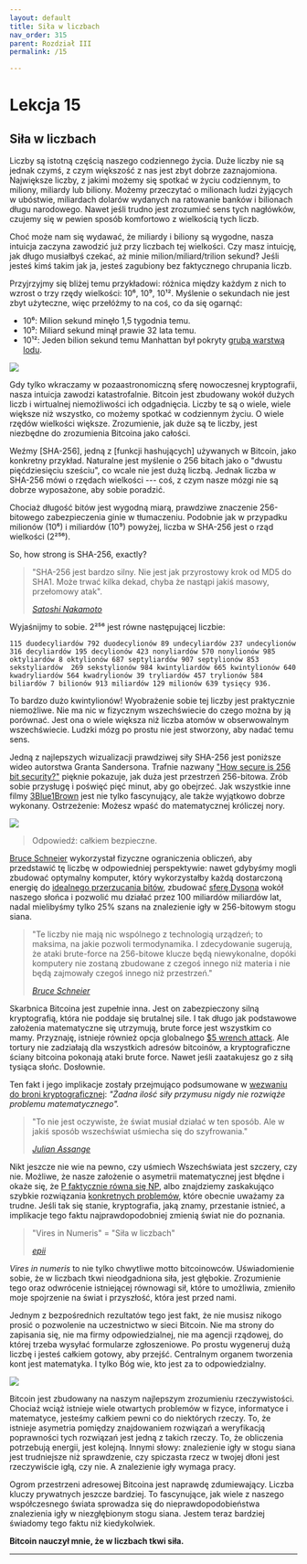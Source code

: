 ```yaml
---
layout: default
title: Siła w liczbach
nav_order: 315
parent: Rozdział III
permalink: /15

---
```


# Lekcja 15

## Siła w liczbach

Liczby są istotną częścią naszego codziennego życia. Duże liczby nie są jednak czymś, z czym większość z nas jest zbyt dobrze zaznajomiona. Największe liczby, z jakimi możemy się spotkać w życiu codziennym, to miliony, miliardy lub biliony. Możemy przeczytać o milionach ludzi żyjących w ubóstwie, miliardach dolarów wydanych na ratowanie banków i bilionach długu narodowego. Nawet jeśli trudno jest zrozumieć sens tych nagłówków, czujemy się w pewien sposób komfortowo z wielkością tych liczb.

Choć może nam się wydawać, że miliardy i biliony są wygodne, nasza intuicja zaczyna zawodzić już przy liczbach tej wielkości. Czy masz intuicję, jak długo musiałbyś czekać, aż minie milion/miliard/trilion sekund? Jeśli jesteś kimś takim jak ja, jesteś zagubiony bez faktycznego chrupania liczb.

Przyjrzyjmy się bliżej temu przykładowi: różnica między każdym z nich to wzrost o trzy rzędy wielkości: 10⁶, 10⁹, 10¹². Myślenie o sekundach nie jest zbyt użyteczne, więc przełóżmy to na coś, co da się ogarnąć:

- 10⁶: Milion sekund minęło 1,5 tygodnia temu.
- 10⁹: Miliard sekund minął prawie 32 lata temu.
- 10¹²: Jeden bilion sekund temu Manhattan był pokryty [grubą warstwą lodu](https://pl.wikipedia.org/wiki/Zlodowacenie).

![](https://21lessons.com/assets/images/xkcd-1225.png)

Gdy tylko wkraczamy w pozaastronomiczną sferę nowoczesnej kryptografii, nasza intuicja zawodzi katastrofalnie. Bitcoin jest zbudowany wokół dużych liczb i wirtualnej niemożliwości ich odgadnięcia. Liczby te są o wiele, wiele większe niż wszystko, co możemy spotkać w codziennym życiu. O wiele rzędów wielkości większe. Zrozumienie, jak duże są te liczby, jest niezbędne do zrozumienia Bitcoina jako całości.

Weźmy [SHA-256], jedną z [funkcji hashujących] używanych w Bitcoin, jako konkretny przykład. Naturalne jest myślenie o 256 bitach jako o "dwustu pięćdziesięciu sześciu", co wcale nie jest dużą liczbą. Jednak liczba w SHA-256 mówi o rzędach wielkości --- coś, z czym nasze mózgi nie są dobrze wyposażone, aby sobie poradzić.

Chociaż długość bitów jest wygodną miarą, prawdziwe znaczenie 256-bitowego zabezpieczenia ginie w tłumaczeniu. Podobnie jak w przypadku milionów (10⁶) i miliardów (10⁹) powyżej, liczba w SHA-256 jest o rząd wielkości (2²⁵⁶).

So, how strong is SHA-256, exactly?

> "SHA-256 jest bardzo silny. Nie jest jak przyrostowy krok od MD5 do SHA1. Może trwać kilka dekad, chyba że nastąpi jakiś masowy, przełomowy atak".
> 
> *[Satoshi Nakamoto](https://bitcointalk.org/index.php?topic=191.msg1585#msg1585)*

Wyjaśnijmy to sobie. 2²⁵⁶ jest równe następującej liczbie:
	
	115 duodecyliardów 792 duodecylionów 89 undecyliardów 237 undecylionów 316 decyliardów 195 decylionów 423 nonyliardów 570 nonylionów 985 oktyliardów 8 oktylionów 687 septyliardów 907 septylionów 853 sekstyliardów  269 sekstylionów 984 kwintyliardów 665 kwintylionów 640 kwadryliardów 564 kwadrylionów 39 tryliardów 457 trylionów 584 biliardów 7 bilionów 913 miliardów 129 milionów 639 tysięcy 936.
	
To bardzo dużo kwintylionów! Wyobrażenie sobie tej liczby jest
praktycznie niemożliwe. Nie ma nic w fizycznym wszechświecie
do czego można by ją porównać. Jest ona o wiele większa niż liczba atomów w
obserwowalnym wszechświecie. Ludzki mózg po prostu nie jest stworzony, aby nadać temu sens.

Jedną z najlepszych wizualizacji prawdziwej siły SHA-256 jest poniższe wideo autorstwa Granta Sandersona. Trafnie nazwany ["How secure is 256 bit security?"](https://www.youtube.com/watch?v=S9JGmA5_unY) pięknie pokazuje, jak duża jest przestrzeń 256-bitowa. Zrób sobie przysługę i poświęć pięć minut, aby go obejrzeć. Jak wszystkie inne filmy [3Blue1Brown](https://twitter.com/3blue1brown) jest nie tylko fascynujący, ale także wyjątkowo dobrze wykonany. Ostrzeżenie: Możesz wpaść do matematycznej króliczej nory.

![](https://21lessons.com/assets/images/youtube-vid.png)
> Odpowiedź: całkiem bezpieczne.

[Bruce Schneier](https://www.schneier.com) wykorzystał fizyczne ograniczenia obliczeń, aby przedstawić tę liczbę w odpowiedniej perspektywie: nawet gdybyśmy mogli zbudować optymalny komputer, który wykorzystałby każdą dostarczoną energię do [idealnego przerzucania bitów](https://pl.wikipedia.org/wiki/Zasada_Landauera), zbudować [sferę Dysona](https://pl.wikipedia.org/wiki/Sfera_Dysona) wokół naszego słońca i pozwolić mu działać przez 100 miliardów miliardów lat, nadal mielibyśmy tylko 25% szans na znalezienie igły w 256-bitowym stogu siana.

> "Te liczby nie mają nic wspólnego z technologią urządzeń; to maksima, na jakie pozwoli termodynamika. I zdecydowanie sugerują, że ataki brute-force na 256-bitowe klucze będą niewykonalne, dopóki komputery nie zostaną zbudowane z czegoś innego niż materia i nie będą zajmowały czegoś innego niż przestrzeń."
> 
> *[Bruce Schneier](https://books.google.bg/books?id=Ok0nDwAAQBAJ&pg=PT316&dq=%22These+numbers+have+nothing+to+do+with+the+technology+of+the+devices%3B%22&hl=en&sa=X&redir_esc=y#v=onepage&q&f=false)*

Skarbnica Bitcoina jest zupełnie inna. Jest on zabezpieczony silną kryptografią, która nie poddaje się brutalnej sile. I tak długo jak podstawowe założenia matematyczne się utrzymują, brute force jest wszystkim co mamy. Przyznaję, istnieje również opcja globalnego [\$5 wrench attack](https://xkcd.com/538/). Ale tortury nie zadziałają dla wszystkich adresów bitcoinów, a kryptograficzne ściany bitcoina pokonają ataki brute force. Nawet jeśli zaatakujesz go z siłą tysiąca słońc. Dosłownie.

Ten fakt i jego implikacje zostały przejmująco podsumowane w [wezwaniu do broni kryptograficznej](https://cryptome.org/2012/12/assange-crypto-arms.htm): *"Żadna ilość siły przymusu nigdy nie rozwiąże problemu matematycznego".*

> "To nie jest oczywiste, że świat musiał działać w ten sposób. Ale w jakiś sposób wszechświat uśmiecha się do szyfrowania."
> 
> *[Julian Assange](https://cryptome.org/2012/12/assange-crypto-arms.htm)*

Nikt jeszcze nie wie na pewno, czy uśmiech Wszechświata jest szczery, czy nie. Możliwe, że nasze założenie o asymetrii matematycznej jest błędne i okaże się, że [P faktycznie równa się NP](https://en.wikipedia.org/wiki/P_versus_NP_problem#P_=_NP), albo znajdziemy zaskakująco szybkie rozwiązania [konkretnych problemów](https://en.wikipedia.org/wiki/Discrete_logarithm#Cryptography), które obecnie uważamy za trudne. Jeśli tak się stanie, kryptografia, jaką znamy, przestanie istnieć, a implikacje tego faktu najprawdopodobniej zmienią świat nie do poznania.

> "Vires in Numeris" = "Siła w liczbach"
> 
> *[epii](https://bitcointalk.org/index.php?topic=4994.msg140770#msg140770)*

*Vires in numeris* to nie tylko chwytliwe motto bitcoinowców. Uświadomienie sobie, że w liczbach tkwi nieodgadniona siła, jest głębokie. Zrozumienie tego oraz odwrócenie istniejącej równowagi sił, które to umożliwia, zmieniło moje spojrzenie na świat i przyszłość, która jest przed nami.

Jednym z bezpośrednich rezultatów tego jest fakt, że nie musisz nikogo prosić o pozwolenie na uczestnictwo w sieci Bitcoin. Nie ma strony do zapisania się, nie ma firmy odpowiedzialnej, nie ma agencji rządowej, do której trzeba wysyłać formularze zgłoszeniowe. Po prostu wygeneruj dużą liczbę i jesteś całkiem gotowy, aby przejść. Centralnym organem tworzenia kont jest matematyka. I tylko Bóg wie, kto jest za to odpowiedzialny.

![](https://21lessons.com/assets/images/elliptic-curve-examples.png)

Bitcoin jest zbudowany na naszym najlepszym zrozumieniu rzeczywistości. Chociaż wciąż istnieje wiele otwartych problemów w fizyce, informatyce i matematyce, jesteśmy całkiem pewni co do niektórych rzeczy. To, że istnieje asymetria pomiędzy znajdowaniem rozwiązań a weryfikacją poprawności tych rozwiązań jest jedną z takich rzeczy. To, że obliczenia potrzebują energii, jest kolejną. Innymi słowy: znalezienie igły w stogu siana jest trudniejsze niż sprawdzenie, czy spiczasta rzecz w twojej dłoni jest rzeczywiście igłą, czy nie. A znalezienie igły wymaga pracy.

Ogrom przestrzeni adresowej Bitcoina jest naprawdę zdumiewający. Liczba kluczy prywatnych jeszcze bardziej. To fascynujące, jak wiele z naszego współczesnego świata sprowadza się do nieprawdopodobieństwa znalezienia igły w niezgłębionym stogu siana. Jestem teraz bardziej świadomy tego faktu niż kiedykolwiek.

**Bitcoin nauczył mnie, że w liczbach tkwi siła.**

---